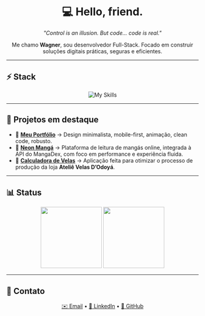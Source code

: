 <h1 align="center">💻 Hello, friend.</h1>

<div align="center">
  <p>
    <i>"Control is an illusion. But code... code is real."</i>  
  </p>
  <p>
    Me chamo <b>Wagner</b>, sou desenvolvedor Full-Stack.
    Focado em construir soluções digitais práticas, seguras e eficientes.  
  </p>
</div>

---

## ⚡ Stack
<div align="center">

![My Skills](https://skillicons.dev/icons?i=js,ts,react,next,tailwind,jquery,php,mysql,html,css,sass,git)

</div>

---

## 📂 Projetos em destaque
- 🔗 [**Meu Portfólio**](https://caminhourbano.com.br/) → Design minimalista, mobile-first, animação, clean code, robusto.
- 🔗 [**Neon Mangá**](neon-manga.vercel.app) → Plataforma de leitura de mangás online, integrada à API do MangaDex, com foco em performance e experiência fluida.
- 🔗 [**Calculadora de Velas**](https://calculadoradevela.netlify.app/) → Aplicação feita para otimizar o processo de produção da loja **Ateliê Velas D’Odoyá**.  
---

## 📊 Status
<div align="center">
  <img src="https://github-readme-stats.vercel.app/api?username=wagner-wvn&show_icons=true&theme=tokyonight&hide_border=true&bg_color=0D1117&title_color=58A6FF&icon_color=58A6FF" height="160"/>
  <img src="https://github-readme-stats.vercel.app/api/top-langs/?username=wagner-wvn&layout=compact&theme=tokyonight&hide_border=true&bg_color=0D1117&title_color=58A6FF" height="160"/>
</div>

---

## 📡 Contato

<div align="center">
  <a href="mailto:wagner.vn.dev@gmail.com">✉️ Email</a> •
  <a href="https://www.linkedin.com/in/wagner-vitor-novais">💼 LinkedIn</a> •
  <a href="https://github.com/wagner-wvn">🐙 GitHub</a>
</div>
